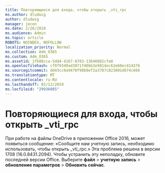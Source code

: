 ```yaml
---
title: Повторяющиеся для входа, чтобы открыть _vti_rpc
ms.author: dludwig
author: dludwig
manager: jecon
ms.date: 2/26/2018
ms.audience: Admin
ms.topic: article
ROBOTS: NOINDEX, NOFOLLOW
localization_priority: Normal
ms.collection: Adm_O365
ms.custom: Adm_O365
ms.assetid: 1fb88cca-5dd4-4167-8783-13646082cfa0
ms.openlocfilehash: cf0f9349ad3071f40bb3e9814ec62e68ec414376
ms.sourcegitcommit: dd43cc0a9470f98b8ef2a3787c823801d674c666
ms.translationtype: MT
ms.contentlocale: ru-RU
ms.lasthandoff: 02/12/2019
ms.locfileid: "29936085"
---
```

# <a name="repeated-login-to-open-vtirpc"></a>Повторяющиеся для входа, чтобы открыть _vti_rpc

При работе на файлы OneDrive в приложении Office 2016, может появиться сообщение: «Сообщите нам учетную запись, необходимо использовать, чтобы открыть _vti_rpc.» Эта проблема решена в версии 1708 (16.0.8431.2094). Чтобы устранить эту неполадку, обновите последней версии Office. Выберите **файл** \> **учетную запись** \> **обновление параметров** \> **Обновить сейчас**.
  

